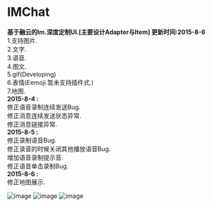 # IMChat
<b>基于融云的Im.深度定制UI.[主要设计Adapter与Item] 更新时间:2015-8-6</b>
 <br> 1.支持图片.
 <br> 2.文字.
 <br> 3.语音.
 <br> 4.图文.
 <br> 5.gif(Developing)
 <br> 6.表情(Eemoji.暂未支持插件式.)
 <br> 7.地图.
 <br><b> 2015-8-4 :</b>
 <br> 修正语音录制连续发送Bug.
 <br> 修正消息连续发送状态异常.
 <br> 修正消息链接异常.
 <br><b> 2015-8-5 :</b>
 <br> 修正录制语音Bug.
 <br> 修正录音的时候关闭其他播放语音Bug.
 <br> 增加语音录制提示音.
 <br> 修正语音单击录制Bug.
 <br><b> 2015-8-6 :</b>
 <br> 修正地图展示.
 
![image](https://github.com/q422013/IMChat/blob/master/IM3.jpg)
![image](https://github.com/q422013/IMChat/blob/master/IM2.jpg)
![image](https://github.com/q422013/IMChat/blob/master/IM.jpg)
